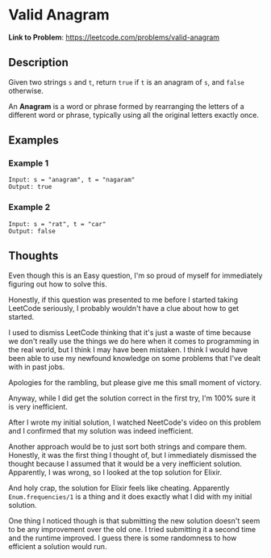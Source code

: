 # Valid Anagram

**Link to Problem**: https://leetcode.com/problems/valid-anagram

## Description

Given two strings `s` and `t`, return `true` if `t` is an anagram of `s`, and `false` otherwise.

An **Anagram** is a word or phrase formed by rearranging the letters of a different word or phrase, typically using all the original letters exactly once.

## Examples

### Example 1

```
Input: s = "anagram", t = "nagaram"
Output: true
```

### Example 2

```
Input: s = "rat", t = "car"
Output: false
```

## Thoughts

Even though this is an Easy question, I'm so proud of myself for immediately figuring out how to solve this.

Honestly, if this question was presented to me before I started taking LeetCode seriously, I probably wouldn't have a clue
about how to get started.

I used to dismiss LeetCode thinking that it's just a waste of time because we don't really use the things we do here
when it comes to programming in the real world, but I think I may have been mistaken. I think I would have been able to use
my newfound knowledge on some problems that I've dealt with in past jobs.

Apologies for the rambling, but please give me this small moment of victory.

Anyway, while I did get the solution correct in the first try, I'm 100% sure it is very inefficient.

After I wrote my initial solution, I watched NeetCode's video on this problem and I confirmed that my solution was indeed inefficient.

Another approach would be to just sort both strings and compare them. Honestly, it was the first thing I thought of, but I immediately
dismissed the thought because I assumed that it would be a very inefficient solution. Apparently, I was wrong, so I looked at the
top solution for Elixir.

And holy crap, the solution for Elixir feels like cheating. Apparently `Enum.frequencies/1` is a thing and it does exactly what I did
with my initial solution.

One thing I noticed though is that submitting the new solution doesn't seem to be any improvement over the old one. I tried submitting it
a second time and the runtime improved. I guess there is some randomness to how efficient a solution would run.
